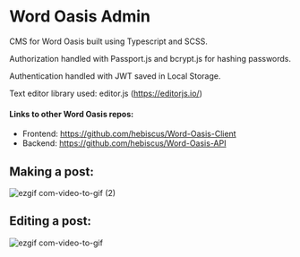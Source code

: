 # Word Oasis Admin
CMS for Word Oasis built using Typescript and SCSS.

Authorization handled with Passport.js and bcrypt.js for hashing passwords.

Authentication handled with JWT saved in Local Storage.

Text editor library used: editor.js (https://editorjs.io/)

#### Links to other Word Oasis repos:
- Frontend: https://github.com/hebiscus/Word-Oasis-Client
- Backend: https://github.com/hebiscus/Word-Oasis-API

## Making a post:
![ezgif com-video-to-gif (2)](https://github.com/hebiscus/Word-Oasis-Admin/assets/107350293/5f21fab1-1991-45d8-8e1f-be47fe6ba681)
## Editing a post:
![ezgif com-video-to-gif](https://github.com/hebiscus/Word-Oasis-Admin/assets/107350293/4e611cbe-b2e0-4d84-87b3-36a0f1b653cd)



